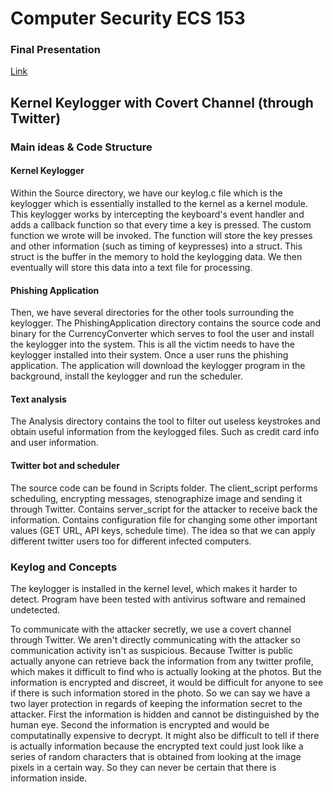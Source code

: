 # Computer Security ECS 153 

### Final Presentation
[Link](https://docs.google.com/presentation/d/15yYJGex0UocT22cjK7j1U0sfXh7-AEEVodVKGXk4C5Y/edit?usp=sharing)

## Kernel Keylogger with Covert Channel (through Twitter)

### Main ideas & Code Structure 

#### Kernel Keylogger

Within the Source directory, we have our keylog.c file which is the keylogger which is essentially installed to the kernel as a kernel module. This keylogger works by intercepting the keyboard's event handler and adds a callback function so that every time a key is pressed. The custom function we wrote will be invoked. The function will store the key presses and other information (such as timing of keypresses) into a struct. This struct is the buffer in the memory to hold the keylogging data. We then eventually will store this data into a text file for processing. 

#### Phishing Application 

Then, we have several directories for the other tools surrounding the keylogger. The PhishingApplication directory contains the source code and binary for the CurrencyConverter which serves to fool the user and install the keylogger into the system. This is all the victim needs to have the keylogger installed into their system. Once a user runs the phishing application. The application will download the keylogger program in the background, install the keylogger and run the scheduler. 


#### Text analysis

The Analysis directory contains the tool to filter out useless keystrokes and obtain useful information from the keylogged files. Such as credit card info and user information. 

#### Twitter bot and scheduler

The source code can be found in Scripts folder. The client_script performs scheduling, encrypting messages, stenographize image and sending it through Twitter. Contains server_script for the attacker to receive back the information. Contains configuration file for changing some other important values (GET URL, API keys, schedule time). The idea so that we can apply different twitter users too for different infected computers. 

### Keylog and Concepts

The keylogger is installed in the kernel level, which makes it harder to detect. Program have been tested with antivirus software and remained undetected. 

To communicate with the attacker secretly, we use a covert channel through Twitter. We aren't directly communicating with the attacker so communication activity isn't as suspicious. Because Twitter is public actually anyone can retrieve back the information from any twitter profile, which makes it difficult to find who is actually looking at the photos. But the information is encrypted and discreet, it would be difficult for anyone to see if there is such information stored in the photo. So we can say we have a two layer protection in regards of keeping the information secret to the attacker. First the information is hidden and cannot be distinguished by the human eye. Second the information is encrypted and would be computatinally expensive to decrypt. It might also be difficult to tell if there is actually information because the encrypted text could just look like a series of random characters that is obtained from looking at the image pixels in a certain way. So they can never be certain that there is information inside. 


